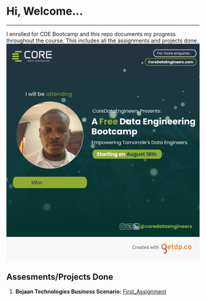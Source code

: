 # Hi, Welcome...
-----------------------------

I enrolled for CDE Bootcamp and this repo documents my progress throughout the course. This includes all the assignments and projects done.
![bootcamp_image](./image1.jpeg)

## Assesments/Projects Done

1. **Bejaan Technologies Business Scenario:**  [First_Assignment](./assignment_1)